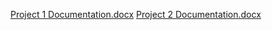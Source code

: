 [Project 1 Documentation.docx](https://github.com/Moutasem27/Analyzing-Global-Causes-of-Death-2000-2019-/files/15286309/Project.1.Documentation.docx)
[Project 2 Documentation.docx](https://github.com/Moutasem27/Analyzing-Global-Causes-of-Death-2000-2019-/files/15286310/Project.2.Documentation.docx)
